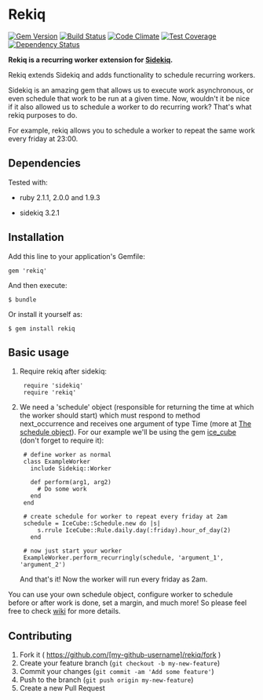 # Rekiq

[![Gem Version](https://badge.fury.io/rb/rekiq.svg)](http://badge.fury.io/rb/rekiq)
[![Build Status](https://travis-ci.org/junhanamaki/rekiq.svg?branch=master)](https://travis-ci.org/junhanamaki/rekiq)
[![Code Climate](https://codeclimate.com/github/junhanamaki/rekiq.png)](https://codeclimate.com/github/junhanamaki/rekiq)
[![Test Coverage](https://codeclimate.com/github/junhanamaki/rekiq/coverage.png)](https://codeclimate.com/github/junhanamaki/rekiq)
[![Dependency Status](https://gemnasium.com/junhanamaki/rekiq.svg)](https://gemnasium.com/junhanamaki/rekiq)

**Rekiq is a recurring worker extension for
[Sidekiq](https://github.com/mperham/sidekiq).**

Rekiq extends Sidekiq and adds functionality to schedule recurring workers.

Sidekiq is an amazing gem that allows us to execute work asynchronous, or
even schedule that work to be run at a given time. Now, wouldn't it be
nice if it also allowed us to schedule a worker to do recurring work? That's
what rekiq purposes to do.

For example, rekiq allows you to schedule a worker to repeat the same
work every friday at 23:00.

## Dependencies

Tested with:

  * ruby 2.1.1, 2.0.0 and 1.9.3

  * sidekiq 3.2.1

## Installation

Add this line to your application's Gemfile:

    gem 'rekiq'

And then execute:

    $ bundle

Or install it yourself as:

    $ gem install rekiq

## Basic usage

1. Require rekiq after sidekiq:

        require 'sidekiq'
        require 'rekiq'

2. We need a 'schedule' object (responsible for returning the time at which the
worker should start) which must respond to method next_occurrence and
receives one argument of type Time (more at [The schedule object](https://github.com/junhanamaki/rekiq/wiki/The-schedule-object)).
For our example we'll be using the gem [ice_cube](https://github.com/seejohnrun/ice_cube)
(don't forget to require it):

        # define worker as normal
        class ExampleWorker
          include Sidekiq::Worker

          def perform(arg1, arg2)
            # Do some work
          end
        end

        # create schedule for worker to repeat every friday at 2am
        schedule = IceCube::Schedule.new do |s|
            s.rrule IceCube::Rule.daily.day(:friday).hour_of_day(2)
          end

        # now just start your worker
        ExampleWorker.perform_recurringly(schedule, 'argument_1', 'argument_2')

    And that's it! Now the worker will run every friday as 2am.

You can use your own schedule object, configure worker to schedule before or
after work is done, set a margin, and much more! So please feel free to check
[wiki](https://github.com/junhanamaki/rekiq/wiki) for more details.

## Contributing

1. Fork it ( https://github.com/[my-github-username]/rekiq/fork )
2. Create your feature branch (`git checkout -b my-new-feature`)
3. Commit your changes (`git commit -am 'Add some feature'`)
4. Push to the branch (`git push origin my-new-feature`)
5. Create a new Pull Request
